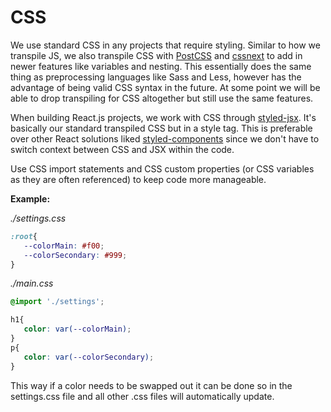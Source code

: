 # CSS

We use standard CSS in any projects that require styling. Similar to how we transpile JS, we also transpile CSS with [PostCSS](https://postcss.org/) and [cssnext](http://cssnext.io/) to add in newer features like variables and nesting. This essentially does the same thing as preprocessing languages like Sass and Less, however has the advantage of being valid CSS syntax in the future. At some point we will be able to drop transpiling for CSS altogether but still use the same features.

When building React.js projects, we work with CSS through [styled-jsx](https://github.com/zeit/styled-jsx). It's basically our standard transpiled CSS but in a style tag. This is preferable over other React solutions liked [styled-components](https://www.npmjs.com/package/styled-components) since we don't have to switch context between CSS and JSX within the code.

Use CSS import statements and CSS custom properties (or CSS variables as they are often referenced) to keep code more manageable.

**Example:**

*./settings.css*

```css
:root{
   --colorMain: #f00;
   --colorSecondary: #999;
}
```

*./main.css*

```css
@import './settings';

h1{
   color: var(--colorMain);
}
p{
   color: var(--colorSecondary);
}
```

This way if a color needs to be swapped out it can be done so in the settings.css file and all other .css files will automatically update.